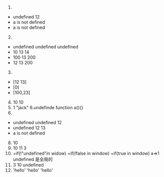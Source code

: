 1.
+ undefined 12
+ a is not defined
+ a is not defined
2.
+ undefined undefined undefined
+ 10 13 14
+ 100 13 200
+ 12 13 200
3.
+ [12 13]
+ [0]
+ [100,23]
4. 10 10
5. 1 "jack"
6.undefinde  function a(){}
7.
+ undefined undefined 12
+ undefined 12 13
+ a is not defined
8. 10
9. 10 11 3
10. =if(!"undefined"in widow)
    =if(!false in window)
    =if(true in window)
    a=>1
    undefined 是全局的 
11. 3 10 undefined
12. 'hello' 'hello' 'hello'


  